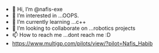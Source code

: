- 👋 Hi, I’m @nafis-exe
- 👀 I’m interested in ...OOPS.
- 🌱 I’m currently learning ...c++
- 💞️ I’m looking to collaborate on ...robotics projects 
- 📫 How to reach me ...dont reach me :D
-  https://www.multigp.com/pilots/view/?pilot=Nafis_Habib

<!---
nafis-exe/nafis-exe is a ✨ special ✨ repository because its `README.md` (this file) appears on your GitHub profile.
You can click the Preview link to take a look at your changes.
--->

